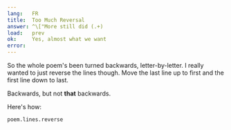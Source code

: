 ```yaml
---
lang:   FR
title:  Too Much Reversal
answer: ^\["More still did (.+)
load:   prev
ok:     Yes, almost what we want
error:
---
```


So the whole poem's been turned backwards, letter-by-letter. I really wanted to just reverse the lines though.
Move the last line up to first and the first line down to last.

Backwards, but not __that__ backwards.

Here's how:

    poem.lines.reverse
